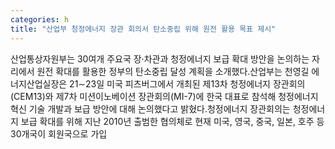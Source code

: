 ```yaml
---
categories: h
title: "산업부 청정에너지 장관 회의서 탄소중립 위해 원전 활용 목표 제시"
---
```

산업통상자원부는 30여개 주요국 장·차관과 청정에너지 보급 확대 방안을 논의하는 자리에서 원전 확대를 활용한 정부의 탄소중립 달성 계획을 소개했다.산업부는 천영길 에너지산업실장은 21∼23일 미국 피츠버그에서 개최된 제13차 청정에너지 장관회의(CEM13)와 제7차 미션이노베이션 장관회의(MI-7)에 한국 대표로 참석해 청정에너지 혁신 기술 개발과 보급 방안에 대해 논의했다고 밝혔다.청정에너지 장관회의는 청정에너지 보급 확대를 위해 지난 2010년 출범한 협의체로 현재 미국, 영국, 중국, 일본, 호주 등 30개국이 회원국으로 가입